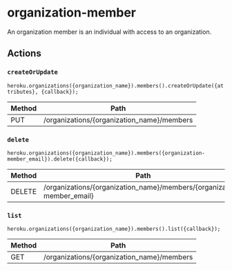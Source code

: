 # organization-member

An organization member is an individual with access to an organization.

## Actions

### `createOrUpdate`

`heroku.organizations({organization_name}).members().createOrUpdate({attributes}, {callback});`

Method | Path
--- | ---
PUT | /organizations/{organization_name}/members

### `delete`

`heroku.organizations({organization_name}).members({organization-member_email}).delete({callback});`

Method | Path
--- | ---
DELETE | /organizations/{organization_name}/members/{organization-member_email}

### `list`

`heroku.organizations({organization_name}).members().list({callback});`

Method | Path
--- | ---
GET | /organizations/{organization_name}/members

